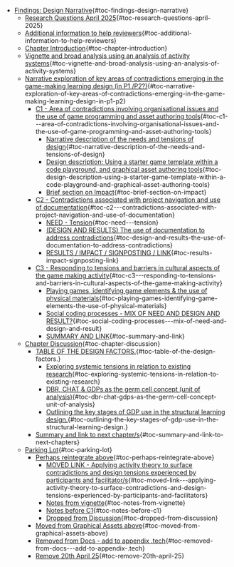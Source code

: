 -   [Findings: Design
    Narrative](#findings-design-narrative){#toc-findings-design-narrative}
    -   [Research Questions April
        2025](#research-questions-april-2025){#toc-research-questions-april-2025}
    -   [Additional information to help
        reviewers](#additional-information-to-help-reviewers){#toc-additional-information-to-help-reviewers}
    -   [Chapter
        Introduction](#chapter-introduction){#toc-chapter-introduction}
    -   [Vignette and broad analysis using an analysis of activity
        systems](#vignette-and-broad-analysis-using-an-analysis-of-activity-systems){#toc-vignette-and-broad-analysis-using-an-analysis-of-activity-systems}
    -   [Narrative exploration of key areas of contradictions emerging
        in the game-making learning design (in P1
        /P2?)](#narrative-exploration-of-key-areas-of-contradictions-emerging-in-the-game-making-learning-design-in-p1-p2){#toc-narrative-exploration-of-key-areas-of-contradictions-emerging-in-the-game-making-learning-design-in-p1-p2}
        -   [C1 - Area of contradictions involving organisational issues
            and the use of game programming and asset authoring
            tools](#c1---area-of-contradictions-involving-organisational-issues-and-the-use-of-game-programming-and-asset-authoring-tools){#toc-c1---area-of-contradictions-involving-organisational-issues-and-the-use-of-game-programming-and-asset-authoring-tools}
            -   [Narrative description of the needs and tensions of
                design](#narrative-description-of-the-needs-and-tensions-of-design){#toc-narrative-description-of-the-needs-and-tensions-of-design}
            -   [Design description: Using a starter game template
                within a code playground, and graphical asset authoring
                tools](#design-description-using-a-starter-game-template-within-a-code-playground-and-graphical-asset-authoring-tools){#toc-design-description-using-a-starter-game-template-within-a-code-playground-and-graphical-asset-authoring-tools}
            -   [Brief section on
                Impact](#brief-section-on-impact){#toc-brief-section-on-impact}
        -   [C2 - Contradictions associated with project navigation and
            use of
            documentation](#c2---contradictions-associated-with-project-navigation-and-use-of-documentation){#toc-c2---contradictions-associated-with-project-navigation-and-use-of-documentation}
            -   [NEED - Tension](#need---tension){#toc-need---tension}
            -   [(DESIGN AND RESULTS) The use of documentation to
                address
                contradictions](#design-and-results-the-use-of-documentation-to-address-contradictions){#toc-design-and-results-the-use-of-documentation-to-address-contradictions}
            -   [RESULTS / IMPACT / SIGNPOSTING /
                LINK](#results-impact-signposting-link){#toc-results-impact-signposting-link}
        -   [C3 - Responding to tensions and barriers in cultural
            aspects of the game making
            activity](#c3---responding-to-tensions-and-barriers-in-cultural-aspects-of-the-game-making-activity){#toc-c3---responding-to-tensions-and-barriers-in-cultural-aspects-of-the-game-making-activity}
            -   [Playing games, identifying game elements & the use of
                physical
                materials](#playing-games-identifying-game-elements-the-use-of-physical-materials){#toc-playing-games-identifying-game-elements-the-use-of-physical-materials}
            -   [Social coding processes - MIX OF NEED AND DESIGN AND
                RESULT?](#social-coding-processes---mix-of-need-and-design-and-result){#toc-social-coding-processes---mix-of-need-and-design-and-result}
            -   [SUMMARY AND
                LINK](#summary-and-link){#toc-summary-and-link}
    -   [Chapter
        Discussion](#chapter-discussion){#toc-chapter-discussion}
        -   [TABLE OF THE DESIGN
            FACTORS.](#table-of-the-design-factors.){#toc-table-of-the-design-factors.}
            -   [Exploring systemic tensions in relation to existing
                research](#exploring-systemic-tensions-in-relation-to-existing-research){#toc-exploring-systemic-tensions-in-relation-to-existing-research}
            -   [DBR, CHAT & GDPs as the germ cell concept (unit of
                analysis)](#dbr-chat-gdps-as-the-germ-cell-concept-unit-of-analysis){#toc-dbr-chat-gdps-as-the-germ-cell-concept-unit-of-analysis}
            -   [Outlining the key stages of GDP use in the structural
                learning
                design.](#outlining-the-key-stages-of-gdp-use-in-the-structural-learning-design.){#toc-outlining-the-key-stages-of-gdp-use-in-the-structural-learning-design.}
        -   [Summary and link to next
            chapter/s](#summary-and-link-to-next-chapters){#toc-summary-and-link-to-next-chapters}
    -   [Parking Lot](#parking-lot){#toc-parking-lot}
        -   [Perhaps reintegrate
            above](#perhaps-reintegrate-above){#toc-perhaps-reintegrate-above}
            -   [MOVED LINK - Applying activity theory to surface
                contradictions and design tensions experienced by
                participants and
                facilitator/s](#moved-link---applying-activity-theory-to-surface-contradictions-and-design-tensions-experienced-by-participants-and-facilitators){#toc-moved-link---applying-activity-theory-to-surface-contradictions-and-design-tensions-experienced-by-participants-and-facilitators}
            -   [Notes from
                vignette](#notes-from-vignette){#toc-notes-from-vignette}
            -   [Notes before
                C1](#notes-before-c1){#toc-notes-before-c1}
            -   [Dropped from
                Discussion](#dropped-from-discussion){#toc-dropped-from-discussion}
        -   [Moved from Graphical Assets
            above](#moved-from-graphical-assets-above){#toc-moved-from-graphical-assets-above}
        -   [Removed from Docs - add to appendix
            .tech](#removed-from-docs---add-to-appendix-.tech){#toc-removed-from-docs---add-to-appendix-.tech}
        -   [Remove 20th April
            25](#remove-20th-april-25){#toc-remove-20th-april-25}
